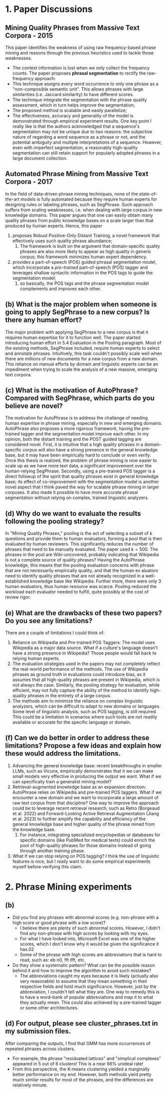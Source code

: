# 1. Paper Discussions
## Mining Quality Phrases from Massive Text Corpora - 2015
This paper identifies the weakness of using raw frequency-based phrase mining and reasons through the previous heuristics used to tackle those weaknesses.
- The context information is lost when we only collect the frequency counts.
The paper proposes **phrasal segmentation** to rectify the raw-frequency approach:
- This technique assigns every word occurrence to only one phrase as a "non-composible semantic unit". This allows phrases with large similarities (i.e. Jaccard similarity) to have different scores.
- The technique integrate the segmentation with the phrase quality assessment, which in turn helps improve the segmentation;
- The proposed method is scalable and easily parallelize;
- The effectiveness, accuracy and generality of the model is demonstrated through empirical experiment results.
One key point I really like is that the authors acknowledged that a sequence's segmentation may not be unique due to two reasons: the subjective nature of regarding a word sequence as a phrase or not, and the potential ambiguity and multiple interpretations of a sequence. However, even with imperfect segmentation, a reasonably high-quality segmentation can still retain support for popularly adopted phrases in a large document collection.
## Automated Phrase Mining from Massive Text Corpora - 2017
In the field of data-driven phrase mining techniques, none of the state-of-the-art models is fully automated because they require human experts for designing rules or labeling phrases, such as SegPhrase. Such approach suffers from scaling weaknesses, i.e. when dealing with large corpus in new knowledge domains. This paper argues that one can easily obtain many quality phrases from public knowledge bases on a scale larger than that produced by human experts. Hence, this paper 
1. proposes Robust Positive-Only Distant Training, a novel framework that effectively uses such quality phrase abundance;
	1. The framework is built on the argument that domain-specific quality phrases are also more likely to appear as high quality in generic corpus; this framework minimizes human expert dependency.
2. provides a part-of-speech (POS) guided phrasal segmentation model, which incorporate a _pre-trained_ part-of-speech (POS) tagger and leverages shallow syntactic information in the POS tags to guide the segmentation model;
	1. so basically, the POS tags and the phrase segmentation model complements and improves each other.
## (b) What is the major problem when someone is going to apply SegPhrase to a new corpus? Is there any human effort?
The major problem with applying SegPhrase to a new corpus is that it requires human expertise for it to function well. The paper started introducing human effort in 5.4 Evaluation in the Pooling paragraph. 
Most of the existing methods, SegPhrase included, require human experts to select and annotate phrases. Intuitively, this task couldn't possibly scale well when there are millions of new documents for a new corpus from a new domain. This reliance on manual efforts by domain and linguistic experts can be an impediment when trying to scale the analysis of a new massive, emerging text corpora.
## (c) What is the motivation of **AutoPhrase**? Compared with SegPhrase, which parts do you believe are novel?
The motivation for AutoPhrase is to address the challenge of needing human expertise in phrase mining, especially in new and emerging domains. AutoPhrase also proposes a more rigorous framework, having the pre-trained tagger and the segmentation model improve each other. In my opinion, both the distant training and the POST guided tagging are considered novel. 
First, it is intuitive that a high quality phrases in a domain-specific corpus will also have a strong presence in the general knowledge base, but it may have been empirically hard to conclude or even verify. Once this thesis is realized, the problem of phrase mining is now easier to scale up as we have more text data, a significant improvement over the human-relying SegPhrase.
Secondly, using a pre-trained POS tagger is a direct followup of the spirit that quality phrases exist in general knowledge base; its effect of co-improvement with the segmentation model is another novel aspect that I think paved the way for scalable phrase mining in larger corpuses. It also made it possible to have more accurate phrasal segmentation without relying on complex, trained linguistic analyzers.
## (d) Why do we want to evaluate the results following the pooling strategy?
In "Mining Quality Phrases," pooling is the act of selecting a subset of $k$ questions and provide them to human evaluators, forming a pool that is then evaluated by human reviewers. This significantly reduces the number of phrases that need to be manually evaluated. The paper used $k=500$. 
The phrases in the pool are Wiki-uncovered, probably indicating that Wikipedia is not a complete source of quality phrases? Having the AutoPhrase knowledge, this means that the pooling evaluation concerns with phrase that are not necessarily empirically quality, and that the human ev aluators need to identify quality phrases that are not already recognized in a well-established knowledge base like Wikipedia.
Further more, there were only 3 human evaluators, thus human resource was scarce. Pooling reduced the workload each evaluator needed to fulfill, quite possibly at the cost of review rigor.
## (e) What are the drawbacks of these two papers? Do you see any limitations?
There are a couple of limitations I could think of:
1. Reliance on Wikipedia and Pre-trained POS Taggers: The model uses Wikipedia as a major data source. What if a culture's language doesn't have a strong presence in Wikipedia? Those people would fall back to relying human experts.
2. The evaluation strategies used in the papers may not completely reflect the real-world performance of the methods. The use of Wikipedia phrases as ground truth in evaluations could introduce bias, as it assumes that all high-quality phrases are present in Wikipedia, which is not always the case. Similarly, the pooling strategy for evaluation, while efficient, may not fully capture the ability of the method to identify high-quality phrases in the entirety of a large corpus.
3. The methods aim to minimize the reliance on complex linguistic analyzers, which can be difficult to adapt to new domains or languages. Some level of linguistic analysis, such as POS tagging, is still required. This could be a limitation in scenarios where such tools are not readily available or accurate for the specific language or domain.

## (f) Can we do better in order to address these limitations? Propose a few ideas and explain how these would address the limitations.
1. Advancing the general knowledge base: recent breakthroughs in smaller LLMs, such as Vicuna, empirically demonstrates that it we can make small models very effective in producing the output we want. What if we can specifically train a generalist mining model? 
2. Retrieval-augmented knowledge base as an expansion direction: AutoPhrase relies on Wikipedia and pre-trained POS taggers. What if we encounter a new domain and we want to incorporate a large amount of raw text corpus from that discipline? One way to improve the approach could be to leverage recent retrieval research, such as Retro (Borgeaud et al. 2022) and Forward-Looking Active Retrieval Augmentation (Jiang et al. 2023) to further amplify the capability and efficiency of the general knowledge base and higher quality of the phrase mined from the knowledge base. 
	1. For instance, integrating specialized encyclopedias or databases for specific domains (like PubMed for medical texts) could enrich the pool of high-quality phrases for those domains instead of going through another training phase.
3. What if we can stop relying on POS tagging? I think the use of linguistic features is nice, but I really want to do some empirical experiments myself before verifying this claim.
# 2. Phrase Mining experiments
## (b) 
- Did you find any phrases with abnormal scores (e.g. non-phrase with a high score or good phrase with a low score)?
	- I believe there are plenty of such abnormal scores. However, I didn't find any non-phrase with high scores by looking with my eyes.
	- For what I have looked into, Microsoft Excel was one of the higher scores, which I don't know why it would be given the significance it has.02
	- Some of the phrase with high scores are abbreviations that is hard to read, such as: eb n0, fft ifft, etc.
- Do they show a systematic pattern? What can be the possible reason behind it and how to improve the algorithm to avoid such mistakes?
	- The abbreviations caught my eyes because it is likely (actually also very reasonable) to assume that they mean something in their respective fields and hold much significance. However, just by the abbreviation, I couldn't tell what they are. One way to remedy this is to have a word-bank of popular abbreviations and map it to what they actually mean. This could also achieved by a pre-trained tagger or some other architectures.
## (d) For output, please see cluster_phrases.txt in my submission files.
After comparing the outputs, I find that GMM has more occurrences of repeated phrases across clusters. 
- For example, the phrase "residuated lattices" and "simplical complexes" appeared in 5 out of 6 clusters! This is a near 66% unideal rate!
- From this perspective, the K-means clustering yielded a marginally better performance on my end.
However, both methods yield pretty much similar results for most of the phrases, and the differences are relatively minute. 
